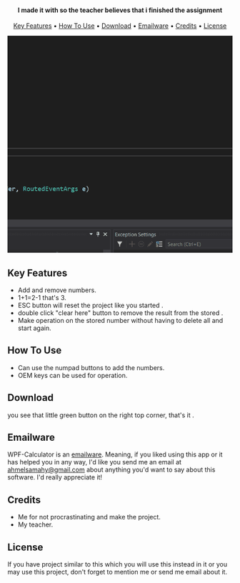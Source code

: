 

<h4 align="center">I made it with so the teacher believes that i finished the assignment</h4>

<p align="center">
  <a href="#key-features">Key Features</a> •
  <a href="#how-to-use">How To Use</a> •
  <a href="#download">Download</a> •
  <a href="#emailware">Emailware</a> •
  <a href="#credits">Credits</a> •
  <a href="#license">License</a>
</p>

![screenshot](https://github.com/Ahelsamahy/WPF-Calculator/blob/main/Overall.gif?raw=true)

## Key Features

* Add and remove numbers.
* 1+1=2-1 that's 3.
* ESC button will reset the project like you started .
* double click "clear here" button to remove the result from the stored .
* Make operation on the stored number without having to delete all and start again.

## How To Use

* Can use the numpad buttons to add the numbers.
* OEM keys can be used for operation.

## Download

 you see that little green button on the right top corner, that's it .
 
## Emailware

WPF-Calculator is an [emailware](https://en.wiktionary.org/wiki/emailware). Meaning, if you liked using this app or it has helped you in any way, I'd like you send me an email at <ahmelsamahy@gmail.com> about anything you'd want to say about this software. I'd really appreciate it!
 
## Credits

* Me for not procrastinating and make the project.
* My teacher.

## License

If you have project similar to this which you will use this instead in it or you may use this project, don't forget to mention me or send me email about it.